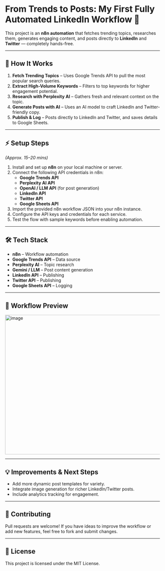 # From Trends to Posts: My First Fully Automated LinkedIn Workflow 🚀

This project is an **n8n automation** that fetches trending topics, researches them, generates engaging content, and posts directly to **LinkedIn** and **Twitter** — completely hands-free.

---

## 📌 How It Works
1. **Fetch Trending Topics** – Uses Google Trends API to pull the most popular search queries.
2. **Extract High-Volume Keywords** – Filters to top keywords for higher engagement potential.
3. **Research with Perplexity AI** – Gathers fresh and relevant context on the topic.
4. **Generate Posts with AI** – Uses an AI model to craft LinkedIn and Twitter-friendly copy.
5. **Publish & Log** – Posts directly to LinkedIn and Twitter, and saves details to Google Sheets.

---

## ⚡ Setup Steps
*(Approx. 15–20 mins)*
1. Install and set up **n8n** on your local machine or server.
2. Connect the following API credentials in n8n:
   - **Google Trends API**
   - **Perplexity AI API**
   - **OpenAI / LLM API** (for post generation)
   - **LinkedIn API**
   - **Twitter API**
   - **Google Sheets API**
3. Import the provided n8n workflow JSON into your n8n instance.
4. Configure the API keys and credentials for each service.
5. Test the flow with sample keywords before enabling automation.

---

## 🛠 Tech Stack
- **n8n** – Workflow automation
- **Google Trends API** – Data source
- **Perplexity AI** – Topic research
- **Gemini / LLM** – Post content generation
- **LinkedIn API** – Publishing
- **Twitter API** – Publishing
- **Google Sheets API** – Logging

---

## 📸 Workflow Preview
<img width="1557" height="454" alt="image" src="https://github.com/user-attachments/assets/601de255-e2b9-43b7-a425-4ab05c28641a" />


---

## 💡 Improvements & Next Steps
- Add more dynamic post templates for variety.
- Integrate image generation for richer LinkedIn/Twitter posts.
- Include analytics tracking for engagement.

---

## 🤝 Contributing
Pull requests are welcome! If you have ideas to improve the workflow or add new features, feel free to fork and submit changes.

---

## 📜 License
This project is licensed under the MIT License.
